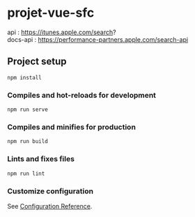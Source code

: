 # projet-vue-sfc
api : https://itunes.apple.com/search? <br>
docs-api : https://performance-partners.apple.com/search-api
## Project setup
```
npm install
```

### Compiles and hot-reloads for development
```
npm run serve
```

### Compiles and minifies for production
```
npm run build
```

### Lints and fixes files
```
npm run lint
```

### Customize configuration
See [Configuration Reference](https://cli.vuejs.org/config/).
